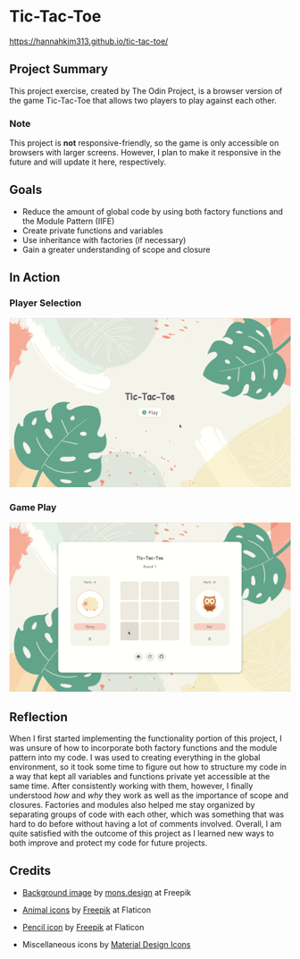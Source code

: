 # Tic-Tac-Toe

https://hannahkim313.github.io/tic-tac-toe/

## Project Summary

This project exercise, created by The Odin Project, is a browser version of
the game Tic-Tac-Toe that allows two players to play against each other.

### Note

This project is **not** responsive-friendly, so the game is only accessible
on browsers with larger screens. However, I plan to make it responsive
in the future and will update it here, respectively.

## Goals

* Reduce the amount of global code by using both factory functions and
  the Module Pattern (IIFE)
* Create private functions and variables
* Use inheritance with factories (if necessary)
* Gain a greater understanding of scope and closure

## In Action

### Player Selection

<img src="gif/player-selection.gif" width="auto" height="auto"/>

### Game Play

<img src="gif/game-play.gif" width="auto" height="auto"/>

## Reflection

When I first started implementing the functionality portion of this project, I
was unsure of how to incorporate both factory functions and the module pattern
into my code. I was used to creating everything in the global environment, so it
took some time to figure out how to structure my code in a way that kept all
variables and functions private yet accessible at the same time. After
consistently working with them, however, I finally understood *how* and *why*
they work as well as the importance of scope and closures. Factories and modules
also helped me stay organized by separating groups of code with each other,
which was something that was hard to do before without having a lot of comments
involved. Overall, I am quite satisfied with the outcome of this project as I
learned new ways to both improve and protect my code for future projects.

## Credits

* [Background image](https://www.freepik.com/free-vector/tropical-leaves-background-with-pastel-color-stains_18380813.htm#query=background%20pastel&position=41&from_view=search) by [mons.design](https://www.freepik.com/author/mons-design) at Freepik

* [Animal icons](https://www.flaticon.com/packs/animals-54) by [Freepik](https://www.freepik.com/author/freepik) at Flaticon

* [Pencil icon](https://www.flaticon.com/free-icon/pencil_3094216?related_id=3094216&origin=search) by [Freepik](https://www.freepik.com/author/freepik) at Flaticon

* Miscellaneous icons by [Material Design Icons](https://materialdesignicons.com/)